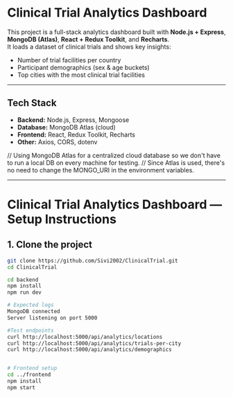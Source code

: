 # Clinical Trial Analytics Dashboard

This project is a full-stack analytics dashboard built with **Node.js + Express**, **MongoDB (Atlas)**, **React + Redux Toolkit**, and **Recharts**.  
It loads a dataset of clinical trials and shows key insights:

-  Number of trial facilities per country  
-  Participant demographics (sex & age buckets)  
-  Top cities with the most clinical trial facilities  

---

## Tech Stack
- **Backend:** Node.js, Express, Mongoose  
- **Database:** MongoDB Atlas (cloud)  
- **Frontend:** React, Redux Toolkit, Recharts  
- **Other:** Axios, CORS, dotenv

// Using MongoDB Atlas for a centralized cloud database so we don't have to run a local DB on every machine for testing.
// Since Atlas is used, there's no need to change the MONGO_URI in the environment variables.

---

# Clinical Trial Analytics Dashboard — Setup Instructions

## 1. Clone the project
```bash
git clone https://github.com/Sivi2002/ClinicalTrial.git
cd ClinicalTrial

cd backend
npm install
npm run dev

# Expected logs
MongoDB connected
Server listening on port 5000

#Test endpoints
curl http://localhost:5000/api/analytics/locations
curl http://localhost:5000/api/analytics/trials-per-city
curl http://localhost:5000/api/analytics/demographics


# Frontend setup
cd ../frontend
npm install
npm start

